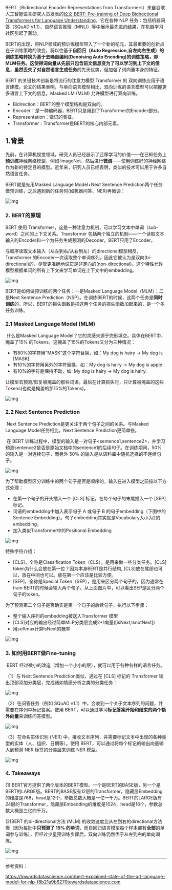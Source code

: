 BERT（Bidirectional Encoder Representations from Transformers）来自谷歌人工智能语言研究人员发表的[论文 BERT: Pre-training of Deep Bidirectional Transformers for Language Understanding](https://arxiv.org/pdf/1810.04805.pdf)。它在各种 NLP 任务：包括机器问答（SQuAD v1.1）、自然语言推理（MNLI）等中展示最先进的结果，在机器学习社区引起了轰动。

BERT的出现，将NLP领域的预训练模型带入了一个新的纪元，其最重要的创新点在于训练策略的改变，将以往基于**自回归（Auto Regression,自左向右生成）**的训练策略转换为基于**去噪自编码(Denoising Auto Encoding)**的训练策略，即MLM任务。这使得词向量从先前只包含前文信息变为了可以学习到上下文的信息，虽然丢失了对自然语言**生成任务**的先天优势，但加强了词向量本身的特征。     

BERT 的关键技术创新是将流行的注意力模型 Transformer 的 双向训练应用于语言建模。论文的结果表明，与单向语言模型相比，双向训练的语言模型可以把握更多语言上下文的信息。Masked LM (MLM) 允许模型进行双向训练。

- Bidirection：BERT的整个模型结构是双向的。
- Encoder：是一种编码器，BERT只是用到了Transformer的Encoder部分。
- Representation：做词的表征。
- Transformer：Transformer是BERT的核心内部元素。

## 1.背景

先前，在计算机视觉领域，研究人员已经展示了迁移学习的价值——在已知任务上**预训练**神经网络模型，例如 ImageNet，然后进行**微调**——使用训练好的神经网络作为新的特定目的模型。近年来，研究人员已经表明，类似的技术可以用于许多自然语言任务。

BERT就是先用Masked Language Model+Next Sentence Prediction两个任务做预训练，之后遇到新的任务时(如机器问答、NER)再微调：

![img](https://pic1.zhimg.com/v2-875f787bdc84418d477e34a8d1cfbd94_b.png)

### 2. BERT的原理

BERT 使用 Transformer，这是一种注意力机制，可以学习文本中单词（sub-word）之间的上下文关系。Transformer 包括两个独立的机制——一个读取文本输入的Encoder和一个为任务生成预测的Decoder。BERT只用了Encoder。

与顺序读取文本输入（从左到右/从右到左）的directional模型相反，Transformer 的Encoder一次读取整个单词序列。因此它被认为是双向(bi-directional)的，尽管更准确地说它是非定向的(non-directional)。这个特性允许模型根据单词的所有上下文来学习单词在上下文中的embedding。

![img](https://pic3.zhimg.com/v2-019b762c2f27332b50887fb4fbc4c586_b.png)

BERT是如何做预训练的两个任务：一是Masked Language Model（MLM）；二是Next Sentence Prediction（NSP）。在训练BERT的时候，这两个任务是**同时训练**的。所以，BERT的损失函数是把这两个任务的损失函数加起来的，是一个多任务训练。

### 2.1 Masked Language Model (MLM)

​    什么是Masked Language Model？它的灵感来源于完形填空。具体在BERT中，掩盖了15% 的Tokens。这掩盖了15%的Tokens又分为三种情况：

- 有80%的字符用“MASK”这个字符替换，如：My dog is hairy -> My dog is [MASK].
- 有10%的字符用另外的字符替换，如：My dog is hairy -> My dog is apple
- 有10%的字符是保持不动，如: My dog is hairy -> My dog is hairy.

​    让模型去预测/恢复被掩盖的那些词语。最后在计算损失时，只计算被掩盖的这些Tokens(也就是掩盖的那15%的Tokens)。

![img](https://pic1.zhimg.com/v2-2564a984de24488f688c582fd6a34024_b.png)

### 2.2 Next Sentence Prediction

​    Next Sentence Prediction是更关注于两个句子之间的关系。与Masked Language Model任务相比，Next Sentence Prediction更简单些。

​    在 BERT 训练过程中，模型的输入是一对句子<sentence1,sentence2>，并学习预测sentence2是否是原始文档中的sentence1的后续句子。在训练期间，50% 的输入是一对连续句子，而另外 50% 的输入是从语料库中随机选择的不连续句子。

![img](https://pic1.zhimg.com/v2-f8ad7465272f8f21c82a45b407ffcb24_b.png)

​    为了帮助模型区分训练中的两个句子是否是顺序的，输入在进入模型之前按以下方式处理：

- 在第一个句子的开头插入一个 [CLS] 标记，在每个句子的末尾插入一个 [SEP] 标记。
- 词语的embedding中加入表示句子 A 或句子 B 的句子embedding（下图中的Sentence Embedding）。句子embedding其实就是Vocabulary大小为2的embedding。
- 加入类似Transformer中的Positional Embedding

![img](https://pic3.zhimg.com/v2-cdec4fceae9bbceb5fbc9a4d17f3473a_b.png)

特殊字符介绍：

- [CLS]，全称是Classification Token（CLS），是用来做一些分类任务。[CLS] token为什么会放在第一位？因为本身BERT是并行结构, [CLS]放在尾部也可以，放在中间也可以。放在第一个应该是比较方便。
- [SEP]，全称是Special Token（SEP），是用来区分两个句子的，因为通常在train BERT的时候会输入两个句子。从上面图片中，可以看出SEP是区分两个句子的token。

为了预测第二个句子是否确实是第一个句子的后续句子，执行以下步骤：

- 整个输入序列的embedding被送入Transformer 模型
- [CLS]对应的输出经过简单MLP分类层变成2*1向量([isNext,IsnotNext])
- 用softmax计算IsNext的概率

![img](https://pic1.zhimg.com/v2-c3a981c7a6b28f1bd89197e38e6cc660_b.png)

### 3. 如何用BERT做Fine-tuning

​    BERT 经过微小的改造（增加一个小小的层），就可以用于各种各样的语言任务。

（1）与 Next Sentence Prediction类似，通过在 [CLS] 标记的 Transformer 输出顶部添加分类层，完成诸如情感分析之类的分类任务：

![img](https://pic2.zhimg.com/v2-1b3474f96d02f2ddaecce875658d304d_b.png)

（2）在问答任务（例如 SQuAD v1.1）中，会收到一个关于文本序列的问题，并需要在序列中标记答案。使用 BERT，可以通过学习**标记答案开始和结束的两个额外向量**来训练问答模型。

![img](https://pic1.zhimg.com/v2-99e7f78d1e3394ddc53f680d8c9355cc_b.png)

（3）在命名实体识别 (NER) 中，接收文本序列，并需要标记文本中出现的各种类型的实体（人、组织、日期等）。使用 BERT，可以通过将每个标记的输出向量输入到预测 NER 标签的分类层来训练 NER 模型。

![img](https://pic2.zhimg.com/v2-9e2606ca8b1f14cddec24607dc60ca9d_b.png)

### 4. Takeaways

(1) BERT官方提供了两个版本的BERT模型。一个是BERT的BASE版，另一个是BERT的LARGE版。BERT的BASE版有12层的Transformer，隐藏层Embedding的维度是768，head是12个，参数总数大概是一亿一千万。BERT的LARGE版有24层的Transformer，隐藏层Embedding的维度是1024，head是16个，参数总数大概是三亿四千万。

(2)BERT 的bi-directional方法 (MLM) 的收敛速度比从左到右的directional方法慢（因为每批中**只预测了 15% 的单词**，而自回归语言模型每个样本都有**全部**的单词参与训练），但经过少量预训练步骤后，双向训练仍然优于从左到右的单向训练。

![img](https://pic3.zhimg.com/v2-aed7040addb42d7525c9a3a06c4ef2ba_b.png)

------

参考资料：

https://towardsdatascience.com/bert-explained-state-of-the-art-language-model-for-nlp-f8b21a9b6270towardsdatascience.com




  